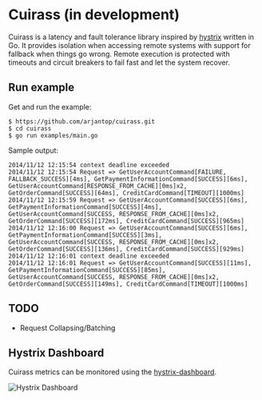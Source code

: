 # Cuirass (in development)

Cuirass is a latency and fault tolerance library inspired by [hystrix](https://github.com/Netflix/Hystrix) written in Go.
It provides isolation when accessing remote systems with support for fallback when things go wrong.
Remote execution is protected with timeouts and circuit breakers to fail fast and let the system recover.

## Run example

Get and run the example:
```
$ https://github.com/arjantop/cuirass.git
$ cd cuirass
$ go run examples/main.go
```

Sample output:
```
2014/11/12 12:15:54 context deadline exceeded
2014/11/12 12:15:54 Request => GetUserAccountCommand[FAILURE, FALLBACK_SUCCESS][4ms], GetPaymentInformationCommand[SUCCESS][6ms], GetUserAccountCommand[RESPONSE_FROM_CACHE][0ms]x2, GetOrderCommand[SUCCESS][64ms], CreditCardCommand[TIMEOUT][1000ms]
2014/11/12 12:15:59 Request => GetUserAccountCommand[SUCCESS][6ms], GetPaymentInformationCommand[SUCCESS][4ms], GetUserAccountCommand[SUCCESS, RESPONSE_FROM_CACHE][0ms]x2, GetOrderCommand[SUCCESS][172ms], CreditCardCommand[SUCCESS][965ms]
2014/11/12 12:16:00 Request => GetUserAccountCommand[SUCCESS][6ms], GetPaymentInformationCommand[SUCCESS][3ms], GetUserAccountCommand[SUCCESS, RESPONSE_FROM_CACHE][0ms]x2, GetOrderCommand[SUCCESS][136ms], CreditCardCommand[SUCCESS][929ms]
2014/11/12 12:16:01 context deadline exceeded
2014/11/12 12:16:01 Request => GetUserAccountCommand[SUCCESS][11ms], GetPaymentInformationCommand[SUCCESS][85ms], GetUserAccountCommand[SUCCESS, RESPONSE_FROM_CACHE][0ms]x2, GetOrderCommand[SUCCESS][149ms], CreditCardCommand[TIMEOUT][1000ms]
```

## TODO

* Request Collapsing/Batching

## Hystrix Dashboard

Cuirass metrics can be monitored using the [hystrix-dashboard](https://github.com/Netflix/Hystrix/tree/master/hystrix-dashboard).

![Hystrix Dashboard](https://raw.github.com/arjantop/cuirass/develop/images/dashboard.jpg)
